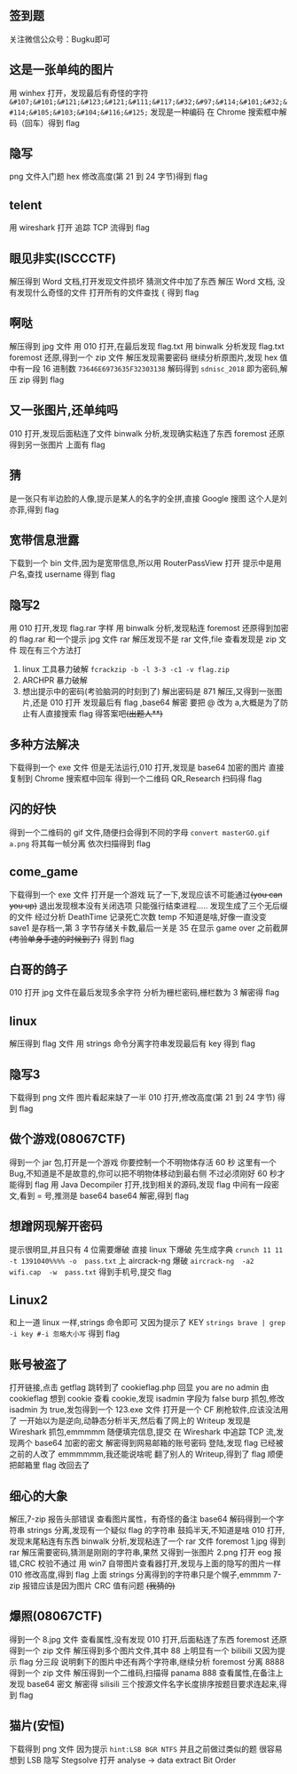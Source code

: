 ## 签到题
关注微信公众号：Bugku即可
## 这是一张单纯的图片
用 winhex 打开，发现最后有奇怪的字符
`&#107;&#101;&#121;&#123;&#121;&#111;&#117;&#32;&#97;&#114;&#101;&#32;&#114;&#105;&#103;&#104;&#116;&#125;`
发现是一种编码
在 Chrome 搜索框中解码（回车）得到 flag
## 隐写
png 文件入门题
hex 修改高度(第 21 到 24 字节)得到 flag
## telent
用 wireshark 打开
追踪 TCP 流得到 flag
## 眼见非实(ISCCCTF)
解压得到 Word 文档,打开发现文件损坏
猜测文件中加了东西
解压 Word 文档, 没有发现什么奇怪的文件
打开所有的文件查找 `{` 得到 flag
## 啊哒
解压得到 jpg 文件
用 010 打开,在最后发现 flag.txt
用 binwalk 分析发现 flag.txt
foremost 还原,得到一个 zip 文件
解压发现需要密码
继续分析原图片,发现 hex 值中有一段 16 进制数 `73646E6973635F32303138` 解码得到 `sdnisc_2018` 
即为密码,解压 zip 得到 flag
## 又一张图片,还单纯吗
010 打开,发现后面粘连了文件
binwalk 分析,发现确实粘连了东西
foremost 还原得到另一张图片
上面有 flag
## 猜
是一张只有半边脸的人像,提示是某人的名字的全拼,直接 Google 搜图
这个人是刘亦菲,得到 flag
## 宽带信息泄露
下载到一个 bin 文件,因为是宽带信息,所以用 RouterPassView 打开
提示中是用户名,查找 username 得到 flag 
## 隐写2
用 010 打开,发现 flag.rar 字样
用 binwalk 分析,发现粘连
foremost 还原得到加密的 flag.rar 和一个提示 jpg 文件
rar 解压发现不是 rar 文件,file 查看发现是 zip 文件
现在有三个方法打

1. linux 工具暴力破解  `fcrackzip -b -l 3-3 -c1 -v flag.zip` 
2. ARCHPR 暴力破解
3. 想出提示中的密码(考验脑洞的时刻到了)
解出密码是 871
解压,又得到一张图片,还是 010 打开
发现最后有 flag ,base64 解密
要把 @ 改为 a,大概是为了防止有人直接搜索 flag 得答案吧~~(出题人**)~~
## 多种方法解决
下载得到一个 exe 文件
但是无法运行,010 打开,发现是 base64 加密的图片
直接复制到 Chrome 搜索框中回车
得到一个二维码
QR_Research 扫码得 flag
## 闪的好快
得到一个二维码的 gif 文件,随便扫会得到不同的字母
`convert masterGO.gif a.png` 将其每一帧分离
依次扫描得到 flag 
## come_game
下载得到一个 exe 文件
打开是一个游戏
玩了一下,发现应该不可能通过~~(you can you up)~~
退出发现根本没有关闭选项
只能强行结束进程.....
发现生成了三个无后缀的文件
经过分析 
DeathTime 记录死亡次数
temp 不知道是啥,好像一直没变
save1 是存档一,第 3 字节存储关卡数,最后一关是 35 
 在显示 game over 之前截屏~~(考验单身手速的时候到了)~~
 得到 flag
## 白哥的鸽子
010 打开 jpg 文件在最后发现多余字符
分析为栅栏密码,栅栏数为 3
解密得 flag
## linux
解压得到 flag 文件
用 strings 命令分离字符串发现最后有 key
得到 flag
## 隐写3
下载得到 png 文件
图片看起来缺了一半
010 打开,修改高度(第 21 到 24 字节)
得到 flag
## 做个游戏(08067CTF)
得到一个 jar 包,打开是一个游戏
你要控制一个不明物体存活 60 秒
这里有一个 Bug,不知道是不是故意的,你可以把不明物体移动到最右侧
不过必须刚好 60 秒才能得到 flag
用 Java Decompiler 打开,找到相关的源码,发现 flag
中间有一段密文,看到 = 号,推测是 base64 
base64 解密,得到 flag
## 想蹭网现解开密码
提示很明显,并且只有 4 位需要爆破
直接 linux 下爆破
先生成字典
`crunch 11 11 -t 1391040%%%% -o  pass.txt`
上 aircrack-ng 爆破
`aircrack-ng  -a2  wifi.cap  -w  pass.txt`
得到手机号,提交 flag
## Linux2
和上一道 linux 一样,strings 命令即可
又因为提示了 KEY
`strings brave | grep -i key #-i 忽略大小写`
得到 flag
## 账号被盗了
打开链接,点击 getflag 跳转到了 cookieflag.php 回显 you are no admin
由 cookieflag 想到 cookie
查看 cookie,发现 isadmin 字段为 false 
burp 抓包,修改 isadmin 为 true,发包得到一个 123.exe 文件
打开是一个 CF 刷枪软件,应该没法用了
一开始以为是逆向,动静态分析半天,然后看了网上的 Writeup
发现是 Wireshark 抓包,emmmmm
随便填完信息,提交
在 Wireshark 中追踪 TCP 流,发现两个 base64 加密的密文
解密得到网易邮箱的账号密码
登陆,发现 flag 已经被之前的人改了
emmmmmm,我还能说啥呢
翻了别人的 Writeup,得到了 flag
顺便把邮箱里 flag 改回去了
## 细心的大象
解压,7-zip 报告头部错误
查看图片属性，有奇怪的备注
base64 解码得到一个字符串
strings 分离,发现有一个疑似 flag 的字符串
鼓捣半天,不知道是啥
010 打开,发现末尾粘连有东西
binwalk 分析,发现粘连了一个 rar 文件
foremost 1.jpg 得到 rar 
解压需要密码,猜测是刚刚的字符串,果然
又得到一张图片 2.png
打开 eog 报错,CRC 校验不通过
用 win7 自带图片查看器打开,发现与上面的隐写的图片一样
010 修改高度,得到 flag
上面 strings 分离得到的字符串只是个幌子,emmmm
7-zip 报错应该是因为图片 CRC 值有问题 ~~(我猜的)~~
## 爆照(08067CTF)
得到一个 8.jpg 文件
查看属性,没有发现
010 打开,后面粘连了东西
foremost 还原得到一个 zip 文件
解压得到多个图片文件,其中 88 上明显有一个 bilibili
又因为提示 flag 分三段
说明剩下的图片中还有两个字符串,继续分析
foremost 分离 8888 得到一个 zip 文件
解压得到一个二维码,扫描得 panama
888 查看属性,在备注上发现 base64 密文
解密得 silisili
三个按源文件名字长度排序按题目要求连起来,得到 flag
## 猫片(安恒)
下载得到 png 文件
因为提示 `hint:LSB BGR NTFS` 并且之前做过类似的题
很容易想到 LSB 隐写
Stegsolve 打开 analyse -> data extract
Bit Order 
<!--stackedit_data:
eyJoaXN0b3J5IjpbLTEyMTA4MzExNTIsMjEzNTY0MjQ3NSwxNz
IzNjU0Mjg3LC0xMDQ0ODgxNzM2LC0xNDc2OTk0NTcyLC0yMDA5
NjE1NjU3LDk5MDgxNTcxMCwtMTMxMzk3OTQxNCw5NzYzNjAyLD
gzMjk5MjQ3MywtMzEyNzg2ODMwLC0xNTc1MTI2MDA1LDExODEw
NzgyMDgsMjA0NDIzNjg2MiwtMTk4MjQ0NTgwMywzODk0MjgxNT
AsMjA1NDU5OTIxNSw4NTMzNjI5NTAsMTQ2NjIzMTA1MiwxOTU3
NDc0OTY1XX0=
-->